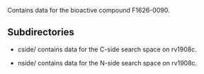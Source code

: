 Contains data for the bioactive compound F1626-0090.

## Subdirectories

- cside/ contains data for the C-side search space on rv1908c.

- nside/ contains data for the N-side search space on rv1908c.

